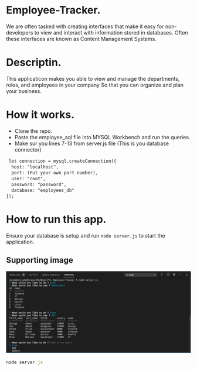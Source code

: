 # Employee-Tracker.

We are often tasked with creating interfaces that make it easy for non-developers to view and interact with information stored in databases. Often these interfaces are known as Content Management Systems.




# Descriptin.

This applicaticon makes you able to view and manage the departments, roles, and employees in your company
So that you can organize and plan your business.


# How it works.
* Clone the repo.
* Paste the employee_sql file into MYSQL Workbench and run the queries.
* Make sur you lines 7-13 from server.js file (This is you database connector) 

```
 let connection = mysql.createConnection({
  host: "localhost",
  port: (Put your own port number),
  user: "root",
  password: "password",
  database: "employees_db"
});
```


# How to run this app.
Ensure your database is setup and run ```node server.js```    to start the application.


## Supporting image
![](img/Screen%20Shot%202020-11-28%20at%2012.48.38%20PM.png)






```javascript
node server.js
```